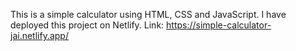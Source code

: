 This is a simple calculator using HTML, CSS and JavaScript. I have deployed this project on Netlify.
Link: https://simple-calculator-jai.netlify.app/
